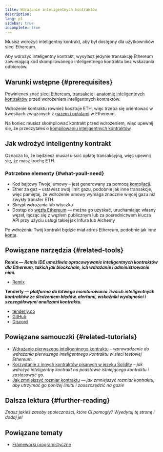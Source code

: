 ```yaml
---
title: Wdrażanie inteligentnych kontraktów
description:
lang: pl
sidebar: true
incomplete: true
---
```


Musisz wdrożyć inteligentny kontrakt, aby był dostępny dla użytkowników sieci Ethereum.

Aby wdrożyć inteligentny kontrakt, wysyłasz jedynie transakcję Ethereum zawierającą kod skompilowanego inteligentnego kontraktu bez wskazania odbiorców.

## Warunki wstępne {#prerequisites}

Powinieneś znać [sieci Ethereum](/developers/docs/networks/), [transakcje](/developers/docs/transactions/) i [anatomię inteligentnych kontraktów](/developers/docs/smart-contracts/anatomy/) przed wdrożeniem inteligentnych kontraktów.

Wdrożenie kontraktu również kosztuje ETH, więc trzeba się orientować w kwestiach związanych z [gazem i opłatami](/developers/docs/gas/) w Ethereum.

Na koniec musisz skompilować kontrakt przed wdrożeniem, więc upewnij się, że przeczytałeś o [kompilowaniu inteligentnych kontraktów](/developers/docs/smart-contracts/compiling/).

## Jak wdrożyć inteligentny kontrakt

Oznacza to, że będziesz musiał uiścić opłatę transakcyjną, więc upewnij się, że masz trochę ETH.

### Potrzebne elementy {#what-youll-need}

- Kod bajtowy Twojej umowy – jest generowany za pomocą [kompilacji](/developers/docs/smart-contracts/compiling/).
- Ether za gaz – ustawisz swój limit gazu, podobnie jak inne transakcje, więc pamiętaj, że wdrożenie umowy wymaga znacznie więcej gazu niż zwykły transfer ETH.
- Skrypt wdrażania lub wtyczka.
- Dostęp do [węzła Ethereum](/developers/docs/nodes-and-clients/) — można go uzyskać, uruchamiając własny węzeł, łącząc się z węzłem publicznym lub za pośrednictwem klucza API przy użyciu usługi takiej jak Infura lub Alchemy

<!-- TODO Elaborate on options: e.g. run a node, use a node as a service etc. -->

<!-- TODO! -->
<!-- ### Steps to deploy a smart contract -->

Po wdrożeniu Twój kontrakt będzie miał adres Ethereum, podobnie jak inne [konta](/developers/docs/accounts/).

## Powiązane narzędzia {#related-tools}

**Remix —** **_Remix IDE umożliwia opracowywanie inteligentnych kontraktów dla Ethereum, takich jak blockchain, ich wdrażanie i administrowanie nimi._**

- [Remix](https://remix.ethereum.org)

**Tenderly —** **_platforma do łatwego monitorowania Twoich inteligentnych kontraktów ze śledzeniem błędów, alertami, wskaźniki wydajności i szczegółowymi analizami kontraktu._**

- [tenderly.co](https://tenderly.co/)
- [GitHub](https://github.com/Tenderly)
- [Discord](https://discord.gg/eCWjuvt)

## Powiązane samouczki {#related-tutorials}

- [Wdrażanie pierwszego inteligentnego kontraktu](/developers/tutorials/deploying-your-first-smart-contract/) _– wprowadzenie do wdrażania pierwszego inteligentnego kontraktu w sieci testowej Ethereum._
- [Korzystanie z innych kontraktów pisanych w języku Solidity](/developers/tutorials/interact-with-other-contracts-from-solidity/) _– jak wdrożyć inteligentny kontrakt na podstawie istniejącego kontraktu i zastosować go._
- [Jak zmniejszyć rozmiar kontraktu](/developers/tutorials/downsizing-contracts-to-fight-the-contract-size-limit/) _— jak zmniejszyć rozmiar kontraktu, aby utrzymać go poniżej limitu i zaoszczędzić na gazie_

## Dalsza lektura {#further-reading}

_Znasz jakieś zasoby społeczności, które Ci pomogły? Wyedytuj tę stronę i dodaj je!_

## Powiązane tematy

- [Frameworki programistyczne](/developers/docs/frameworks/)
